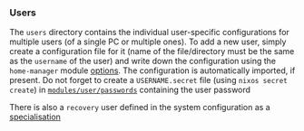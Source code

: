 ### Users

The `users` directory contains the individual user-specific configurations for multiple users (of a single PC or multiple ones). To add a new user, simply create a configuration file for it (name of the file/directory must be the same as the `username` of the user) and write down the configuration using the `home-manager` module [options](https://mipmip.github.io/home-manager-option-search/). The configuration is automatically imported, if present. Do not forget to create a `USERNAME.secret` file (using `nixos secret create`) in [`modules/user/passwords`](../modules/user/passwords/) containing the user password

There is also a `recovery` user defined in the system configuration as a [specialisation](https://nixos.wiki/wiki/Specialisation)
